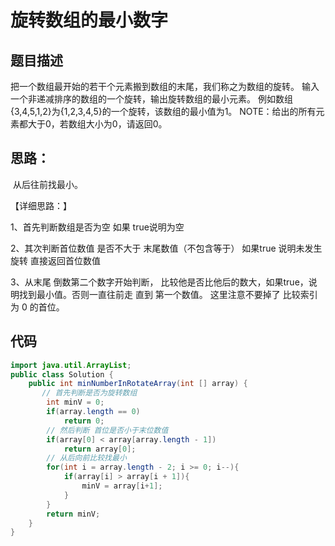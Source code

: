 # 旋转数组的最小数字

## 题目描述

把一个数组最开始的若干个元素搬到数组的末尾，我们称之为数组的旋转。
输入一个非递减排序的数组的一个旋转，输出旋转数组的最小元素。
例如数组{3,4,5,1,2}为{1,2,3,4,5}的一个旋转，该数组的最小值为1。
NOTE：给出的所有元素都大于0，若数组大小为0，请返回0。

## 思路：

​			从后往前找最小。

【详细思路：】 

1、首先判断数组是否为空  如果 true说明为空

2、其次判断首位数值 是否不大于 末尾数值（不包含等于） 如果true 说明未发生旋转 直接返回首位数值 

3、从末尾 倒数第二个数字开始判断， 比较他是否比他后的数大，如果true，说明找到最小值。否则一直往前走 直到 第一个数值。 这里注意不要掉了 比较索引 为 0 的首位。

## 代码

```java
import java.util.ArrayList;
public class Solution {
    public int minNumberInRotateArray(int [] array) {
       // 首先判断是否为旋转数组
        int minV = 0;
        if(array.length == 0)
            return 0;
        // 然后判断 首位是否小于末位数值
        if(array[0] < array[array.length - 1])
            return array[0];
        // 从后向前比较找最小
        for(int i = array.length - 2; i >= 0; i--){
            if(array[i] > array[i + 1]){
                minV = array[i+1];
            }
        }
        return minV;
    }
}
```

